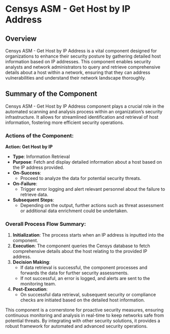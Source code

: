 # Censys ASM - Get Host by IP Address

## Overview
Censys ASM - Get Host by IP Address is a vital component designed for organizations to enhance their security posture by gathering detailed host information based on IP addresses. This component enables security analysts and network administrators to query and retrieve comprehensive details about a host within a network, ensuring that they can address vulnerabilities and understand their network landscape thoroughly.

## Summary of the Component
Censys ASM - Get Host by IP Address component plays a crucial role in the automated scanning and analysis process within an organization’s security infrastructure. It allows for streamlined identification and retrieval of host information, fostering more efficient security operations.

### Actions of the Component:
**Action: Get Host by IP**
- **Type**: Information Retrieval
- **Purpose**: Fetch and display detailed information about a host based on the IP address provided.
- **On-Success**:
  - Proceed to analyze the data for potential security threats.
- **On-Failure**:
  - Trigger error logging and alert relevant personnel about the failure to retrieve data.
- **Subsequent Steps**:
  - Depending on the output, further actions such as threat assessment or additional data enrichment could be undertaken.

### Overall Process Flow Summary:
1. **Initialization**: The process starts when an IP address is inputted into the component.
2. **Execution**: The component queries the Censys database to fetch comprehensive details about the host relating to the provided IP address.
3. **Decision Making**:
    - If data retrieval is successful, the component processes and forwards the data for further security assessments.
    - If not successful, an error is logged, and alerts are sent to the monitoring team.
4. **Post-Execution**:
    - On successful data retrieval, subsequent security or compliance checks are initiated based on the detailed host information.

This component is a cornerstone for proactive security measures, ensuring continuous monitoring and analysis in real-time to keep networks safe from potential threats. By integrating with other security solutions, it provides a robust framework for automated and advanced security operations.

